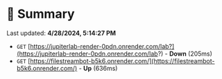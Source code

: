 # 📖 Summary
Last updated: **4/28/2024, 5:14:27 PM**

- `GET` [https://jupiterlab-render-0pdn.onrender.com/lab?](https://jupiterlab-render-0pdn.onrender.com/lab?) - **Down** (205ms)
- `GET` [https://filestreambot-b5k6.onrender.com/](https://filestreambot-b5k6.onrender.com/) - **Up** (636ms)
